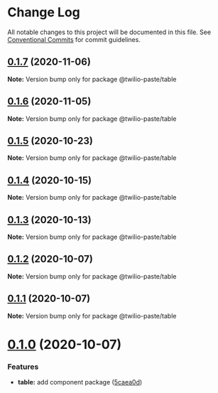 # Change Log

All notable changes to this project will be documented in this file.
See [Conventional Commits](https://conventionalcommits.org) for commit guidelines.

## [0.1.7](https://github.com/twilio-labs/paste/compare/@twilio-paste/table@0.1.6...@twilio-paste/table@0.1.7) (2020-11-06)

**Note:** Version bump only for package @twilio-paste/table





## [0.1.6](https://github.com/twilio-labs/paste/compare/@twilio-paste/table@0.1.5...@twilio-paste/table@0.1.6) (2020-11-05)

**Note:** Version bump only for package @twilio-paste/table





## [0.1.5](https://github.com/twilio-labs/paste/compare/@twilio-paste/table@0.1.4...@twilio-paste/table@0.1.5) (2020-10-23)

**Note:** Version bump only for package @twilio-paste/table





## [0.1.4](https://github.com/twilio-labs/paste/compare/@twilio-paste/table@0.1.3...@twilio-paste/table@0.1.4) (2020-10-15)

**Note:** Version bump only for package @twilio-paste/table





## [0.1.3](https://github.com/twilio-labs/paste/compare/@twilio-paste/table@0.1.2...@twilio-paste/table@0.1.3) (2020-10-13)

**Note:** Version bump only for package @twilio-paste/table





## [0.1.2](https://github.com/twilio-labs/paste/compare/@twilio-paste/table@0.1.1...@twilio-paste/table@0.1.2) (2020-10-07)

**Note:** Version bump only for package @twilio-paste/table





## [0.1.1](https://github.com/twilio-labs/paste/compare/@twilio-paste/table@0.1.0...@twilio-paste/table@0.1.1) (2020-10-07)

**Note:** Version bump only for package @twilio-paste/table





# [0.1.0](https://github.com/twilio-labs/paste/compare/@twilio-paste/table@0.0.2...@twilio-paste/table@0.1.0) (2020-10-07)


### Features

* **table:** add component package ([5caea0d](https://github.com/twilio-labs/paste/commit/5caea0d24983eb625ce92048ea27478634f7ebcc))
